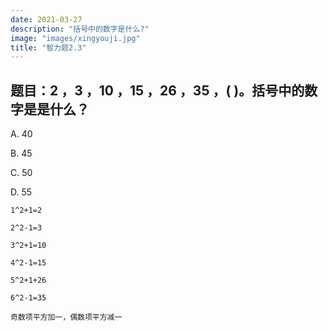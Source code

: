 ```yaml
---
date: 2021-03-27
description: "括号中的数字是什么?"
image: "images/xingyouji.jpg"
title: "智力题2.3"
---
```

## 题目：2 ，3 ，10 ，15 ，26 ，35 ，( )。括号中的数字是是什么？

A. 40

B. 45

C. 50

D. 55

```
1^2+1=2 

2^2-1=3 

3^2+1=10 

4^2-1=15 

5^2+1+26 

6^2-1=35 

奇数项平方加一，偶数项平方减一
```